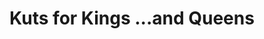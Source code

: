 ---
title: "Kuts for Kings ...and Queens"
url: /quincy/kuts-for-kings-and-queens/
shop: hairdresser
---